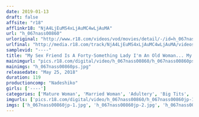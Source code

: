 ```yaml
---
date: 2019-01-13
draft: false
affsite: "r18"
afflinkr18: "NjA4LjEuMS4xLjAuMC4wLjAuMA"
url: "h_067nass00860"
urloriginal: "http://www.r18.com/videos/vod/movies/detail/-/id=h_067nass00860"
urlfinal: "http://media.r18.com/track/NjA4LjEuMS4xLjAuMC4wLjAuMA/videos/vod/movies/detail/-/id=h_067nass00860"
samplevid: "----"
title: "My Sex Friend Is A Forty-Something Lady I'm An Old Woman... My Girlfriend's In Her 40's Hey, You Really Don't Mind An Old Lady Like Me? You'll Really Fuck Me? 4 Forty-Something Creampie Sex Friends"
mainimgurl: "pics.r18.com/digital/video/h_067nass00860/h_067nass00860ps.jpg"
mainimgs: "h_067nass00860ps.jpg"
releasedate: "May 25, 2018"
duration: 119
productioncomp: "Nadeshiko"
girls: ['----']
categories: ['Mature Woman', 'Married Woman', 'Adultery', 'Big Tits', 'Chubby', 'Genital Close-Up', 'Amateur', 'Creampie', 'Blowjob', '69']
imgurls: ['pics.r18.com/digital/video/h_067nass00860/h_067nass00860jp-1.jpg', 'pics.r18.com/digital/video/h_067nass00860/h_067nass00860jp-2.jpg', 'pics.r18.com/digital/video/h_067nass00860/h_067nass00860jp-3.jpg', 'pics.r18.com/digital/video/h_067nass00860/h_067nass00860jp-4.jpg', 'pics.r18.com/digital/video/h_067nass00860/h_067nass00860jp-5.jpg', 'pics.r18.com/digital/video/h_067nass00860/h_067nass00860jp-6.jpg', 'pics.r18.com/digital/video/h_067nass00860/h_067nass00860jp-7.jpg', 'pics.r18.com/digital/video/h_067nass00860/h_067nass00860jp-8.jpg', 'pics.r18.com/digital/video/h_067nass00860/h_067nass00860jp-9.jpg', 'pics.r18.com/digital/video/h_067nass00860/h_067nass00860jp-10.jpg', 'pics.r18.com/digital/video/h_067nass00860/h_067nass00860jp-11.jpg', 'pics.r18.com/digital/video/h_067nass00860/h_067nass00860jp-12.jpg', 'pics.r18.com/digital/video/h_067nass00860/h_067nass00860jp-13.jpg', 'pics.r18.com/digital/video/h_067nass00860/h_067nass00860jp-14.jpg', 'pics.r18.com/digital/video/h_067nass00860/h_067nass00860jp-15.jpg', 'pics.r18.com/digital/video/h_067nass00860/h_067nass00860jp-16.jpg', 'pics.r18.com/digital/video/h_067nass00860/h_067nass00860jp-17.jpg', 'pics.r18.com/digital/video/h_067nass00860/h_067nass00860jp-18.jpg', 'pics.r18.com/digital/video/h_067nass00860/h_067nass00860jp-19.jpg', 'pics.r18.com/digital/video/h_067nass00860/h_067nass00860jp-20.jpg']
imgs: ['h_067nass00860jp-1.jpg', 'h_067nass00860jp-2.jpg', 'h_067nass00860jp-3.jpg', 'h_067nass00860jp-4.jpg', 'h_067nass00860jp-5.jpg', 'h_067nass00860jp-6.jpg', 'h_067nass00860jp-7.jpg', 'h_067nass00860jp-8.jpg', 'h_067nass00860jp-9.jpg', 'h_067nass00860jp-10.jpg', 'h_067nass00860jp-11.jpg', 'h_067nass00860jp-12.jpg', 'h_067nass00860jp-13.jpg', 'h_067nass00860jp-14.jpg', 'h_067nass00860jp-15.jpg', 'h_067nass00860jp-16.jpg', 'h_067nass00860jp-17.jpg', 'h_067nass00860jp-18.jpg', 'h_067nass00860jp-19.jpg', 'h_067nass00860jp-20.jpg']
---
```

